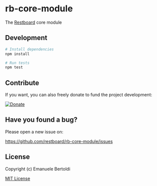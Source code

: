# rb-core-module

The [Restboard](https://github.com/zuck/restboard) core module

## Development

```bash
# Install dependencies
npm install

# Run tests
npm test
```

## Contribute

If you want, you can also freely donate to fund the project development:

[![Donate](https://www.paypalobjects.com/en_US/i/btn/btn_donate_SM.gif)](https://paypal.me/EBertoldi)

## Have you found a bug?

Please open a new issue on:

https://github.com/restboard/rb-core-module/issues

## License

Copyright (c) Emanuele Bertoldi

[MIT License](http://en.wikipedia.org/wiki/MIT_License)
